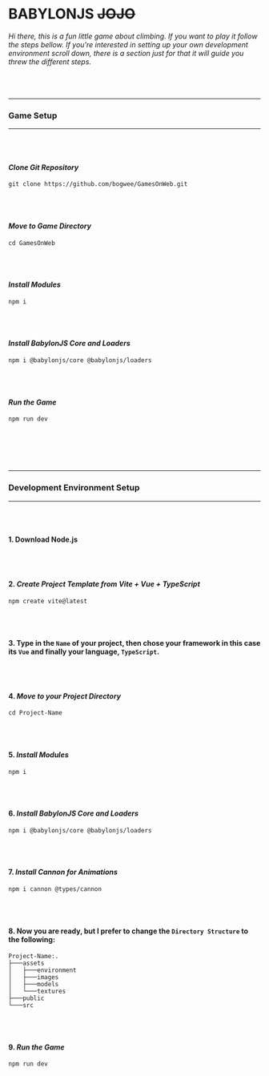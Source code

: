 # BABYLONJS ~~JOJO~~ 

_Hi there, this is a fun little game about climbing. If you want to play it follow the steps bellow. If you're interested in setting up your own development environment scroll down, there is a section just for that it will guide you threw the different steps._
<br><br/>
<br><br/>
***
### **Game Setup**
***
<br><br/>
#### _Clone Git Repository_
``` 
git clone https://github.com/bogwee/GamesOnWeb.git
```
<br><br/>
#### _Move to Game Directory_
```
cd GamesOnWeb
```
<br><br/>
#### _Install Modules_
```
npm i
```
<br><br/>
#### _Install BabylonJS Core and Loaders_
```
npm i @babylonjs/core @babylonjs/loaders
```
<br><br/>
#### _Run the Game_
```
npm run dev
```
<br><br/>
<br><br/>
***
### **Development Environment Setup**
***
<br><br/>
#### 1. Download Node.js
<br><br/>
#### 2. _Create Project Template from Vite + Vue + TypeScript_
``` 
npm create vite@latest
```
<br><br/>
#### 3. Type in the `Name` of your project, then chose your framework in this case its `Vue` and finally your language, `TypeScript`.
<br><br/>
#### 4. _Move to your Project Directory_
```
cd Project-Name
```
<br><br/>
#### 5. _Install Modules_
```
npm i
```
<br><br/>
#### 6. _Install BabylonJS Core and Loaders_
```
npm i @babylonjs/core @babylonjs/loaders
```
<br><br/>
#### 7. _Install Cannon for Animations_
```
npm i cannon @types/cannon
```
<br><br/>
#### 8. Now you are ready, but I prefer to change the `Directory Structure` to the following:
```
Project-Name:.
├───assets
│   ├───environment
│   ├───images
│   ├───models
│   └───textures
├───public
└───src
```
<br><br/>
#### 9. _Run the Game_
```
npm run dev
```
